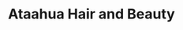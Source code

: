 ---
title: "Ataahua Hair and Beauty"
url: /petone-lower-hutt/ataahua-hair-and-beauty/
shop: Friseur
---